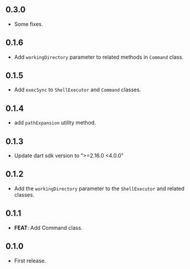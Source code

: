 ## 0.3.0

* Some fixes.

## 0.1.6

* Add `workingDirectory` parameter to related methods in `Command` class.

## 0.1.5

* Add `execSync` to `ShellExecutor` and `Command` classes.

## 0.1.4

* add `pathExpansion` utility method.

## 0.1.3

* Update dart sdk version to ">=2.16.0 <4.0.0"

## 0.1.2

* Add the `workingDirectory` parameter to the `ShellExecutor` and related classes.

## 0.1.1

* **FEAT**: Add Command class.

## 0.1.0

* First release.
